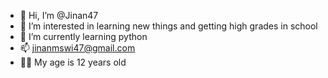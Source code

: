 - 👋 Hi, I’m @Jinan47
- 👀 I’m interested in learning new things and getting high grades in school
- 🌱 I’m currently learning python
- 📫 jinanmswi47@gmail.com
- 👸🏻 My age is 12 years old
